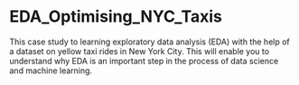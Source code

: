 # EDA_Optimising_NYC_Taxis
This case study to learning exploratory data analysis (EDA) with the help of a dataset on yellow taxi rides in New York City. This will enable you to understand why EDA is an important step in the process of data science and machine learning.
